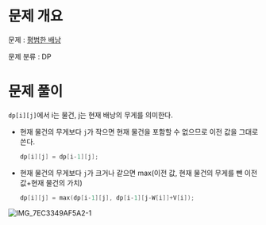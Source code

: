 # 문제 개요

문제 : [평범한 배낭](https://www.acmicpc.net/problem/12865)

문제 분류 : DP

# 문제 풀이

`dp[i][j]`에서 i는 물건, j는 현재 배낭의 무게를 의미한다.

- 현재 물건의 무게보다 `j`가 작으면 현재 물건을 포함할 수 없으므로 이전 값을 그대로 쓴다.
  ```cpp
  dp[i][j] = dp[i-1][j];
  ```
- 현재 물건의 무게보다 `j`가 크거나 같으면 max(이전 값, 현재 물건의 무게를 뺀 이전 값+현재 물건의 가치)
  ```cpp
  dp[i][j] = max(dp[i-1][j], dp[i-1][j-W[i]]+V[i]);
  ```

![IMG_7EC3349AF5A2-1](https://user-images.githubusercontent.com/57346428/227515534-9a796234-38e9-4e35-bc9b-7b9cd05309d5.jpeg)
